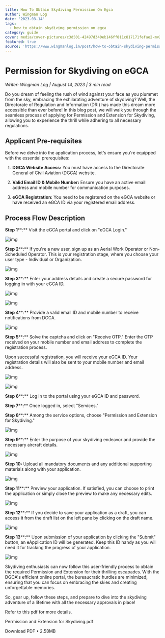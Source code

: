 ```yaml
---
title: How To Obtain Skydiving Permission On Egca
author: Wingman Log
date: '2023-08-14'
tags:
  - how to obtain skydiving permission on egca
category: guide
cover: media/cover-pictures/c3d501-42497d340eb146ff811c817171fefae2-mv2-b8917749.png
featured: true
source: 'https://www.wingmanlog.in/post/how-to-obtain-skydiving-permission-on-egca'
---
```


# Permission for Skydiving on eGCA

*Writer: Wingman Log | August 14, 2023 | 3 min read*

Do you dream of feeling the rush of wind against your face as you plummet from the sky, embracing the exhilarating adventure of skydiving? Well, the Directorate of Regulation and Information (DRI) has made this dream more accessible than ever before! In this blog post, we will walk you through the seamless process of applying for Permission and Extension for Skydiving, allowing you to experience the thrill while adhering to all necessary regulations.

## Applicant Pre-requisites

Before we delve into the application process, let's ensure you're equipped with the essential prerequisites:

1.  **DGCA Website Access:** You must have access to the Directorate General of Civil Aviation (DGCA) website.
    
2.  **Valid Email ID & Mobile Number:** Ensure you have an active email address and mobile number for communication purposes.
    
3.  **eGCA Registration:** You need to be registered on the eGCA website or have received an eGCA ID via your registered email address.

## Process Flow Description

**Step 1****:** Visit the eGCA portal and click on "eGCA Login."

![img](media/blog-media/c3d501-4fdfd2c3119f442a95084b4c4181eb92-mv2-d3172a89.jpg)

**Step 2****:** If you're a new user, sign up as an Aerial Work Operator or Non-Scheduled Operator. This is your registration stage, where you choose your user type - Individual or Organization.

![img](media/blog-media/c3d501-a44e0389a867455f8b83b1be4251644d-mv2-047bf3ff.jpg)

**Step 3****:** Enter your address details and create a secure password for logging in with your eGCA ID.

![img](media/blog-media/c3d501-4f182aa88e514ca388c8752bbacdfb3e-mv2-73b53363.jpg)

![img](media/blog-media/c3d501-9c9a2a18758e49789048766f38d80c5e-mv2-019604c6.jpg)

**Step 4****:** Provide a valid email ID and mobile number to receive notifications from DGCA.

![img](media/blog-media/c3d501-2dbbf6b9e8b0462e9c509a96c35f2a9b-mv2-053336ef.jpg)

**Step 5****:** Solve the captcha and click on "Receive OTP." Enter the OTP received on your mobile number and email address to complete the registration process.

Upon successful registration, you will receive your eGCA ID. Your registration details will also be sent to your mobile number and email address.

![img](media/blog-media/c3d501-1fefe2e761754ac7a8e7db200ce62163-mv2-b09624cc.jpg)

![img](media/blog-media/c3d501-c4405e2641e1485fbd986907cb47bcb9-mv2-63bc3f07.jpg)

**Step 6****:** Log in to the portal using your eGCA ID and password.

**Step 7****:** Once logged in, select "Services."

**Step 8****:** Among the service options, choose "Permission and Extension for Skydiving."

![img](media/blog-media/c3d501-a493e83e8cb74e43a2437c9e13fd2842-mv2-85ef9dd5.jpg)

**Step 9****:** Enter the purpose of your skydiving endeavor and provide the necessary aircraft details.

![img](media/blog-media/c3d501-714cbb854e4740da8daab44f4a61d23b-mv2-3d0ea88b.jpg)

**Step 10:** Upload all mandatory documents and any additional supporting materials along with your application.

![img](media/blog-media/c3d501-56cec55d0ca148e490ef95e2a3e40fdc-mv2-24029d07.jpg)

**Step 11****:** Preview your application. If satisfied, you can choose to print the application or simply close the preview to make any necessary edits.

![img](media/blog-media/c3d501-4a03936923c64a649bd3494846d1706f-mv2-646add96.jpg)

**Step 12****:** If you decide to save your application as a draft, you can access it from the draft list on the left pane by clicking on the draft name.

![img](media/blog-media/c3d501-88de95ea2dc447948c904541a6baf398-mv2-fc15f444.jpg)

**Step 13****:** Upon submission of your application by clicking the "Submit" button, an eApplication ID will be generated. Keep this ID handy as you will need it for tracking the progress of your application.

![img](media/blog-media/c3d501-2b0eee735f7d4281a2a29780ea8e25d2-mv2-a17603d0.jpg)

Skydiving enthusiasts can now follow this user-friendly process to obtain the required Permission and Extension for their thrilling escapades. With the DGCA's efficient online portal, the bureaucratic hurdles are minimized, ensuring that you can focus on embracing the skies and creating unforgettable memories.

So, gear up, follow these steps, and prepare to dive into the skydiving adventure of a lifetime with all the necessary approvals in place!

Refer to this pdf for more details.

Permission and Extension for Skydiving.pdf

Download PDF • 2.58MB
